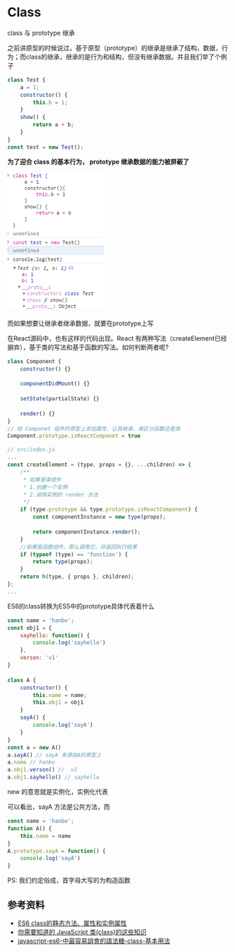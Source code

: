 # Class 


class 与 prototype 继承

之前讲原型的时候说过，基于原型（prototype）的继承是继承了结构，数据，行为；而class的继承，继承的是行为和结构，但没有继承数据。并且我们举了个例子

```javascript
class Test {
    a = 1;
	constructor() {
        this.b = 1;
    }
	show() {
        return a + b;
    }
}
const test = new Test();
```

**为了迎合 class 的基本行为， prototype 继承数据的能力被屏蔽了**

![prototype屏蔽继承数据能力迎合class](../.vuepress/public/images/JavaScript/prototype屏蔽继承数据能力迎合class.png)

而如果想要让继承者继承数据，就要在prototype上写

在React源码中，也有这样的代码出现。React 有两种写法（createElement已经摒弃），基于类的写法和基于函数的写法。如何判断两者呢?

```javascript
class Component {
    constructor() {}
    
    componentDidMount() {}
    
    setState(partialState) {}
    
    render() {}
}
// 给 Componet 组件的原型上添加属性，让其继承，来区分函数还是类
Component.prototype.isReactComponet = true
```

```javascript
// src/index.js
...
const createElement = (type, props = {}, ...children) => {
    /**
     * 如果是类组件
     * 1.创建一个实例
     * 2.调用实例的 render 方法
     */
    if (type.prototype && type.prototype.isReactComponent) {
        const componentInstance = new type(props);

        return componentInstance.render();
    }
    //如果是函数组件，那么调用它，并返回执行结果
    if (typeof (type) == 'function') {
        return type(props);
    }
    return h(type, { props }, children);
};
...
```











ES6的class转换为ES5中的prototype具体代表着什么

```javascript
const name = 'hanbo';
const obj1 = {
    sayhello: function() {
        console.log('sayhello')
    },
    verson: 'v1'
}

class A {
	constructor() {
        this.name = name;
        this.obj1 = obj1
    }   
    sayA() {
        console.log('sayA')
    }
}
const a = new A()
a.sayA() // sayA 来源自A的原型上 
a.name // hanbo
a.obj1.verson() //  v1
a.obj1.sayhello() // sayhello
```



new 的意思就是实例化，实例化代表



可以看出，sayA 方法是公共方法，而



```javascript
const name = 'hanbo';
function A() {
    this.name = name
}
A.prototype.sayA = function() {
    console.log('sayA')
}
```



PS: 我们约定俗成，首字母大写的为构造函数





## 参考资料

- [ES6 class的静态方法、属性和实例属性](https://blog.csdn.net/qq_30100043/article/details/53542966)
- [你需要知道的 JavaScript 类(class)的这些知识](https://segmentfault.com/a/1190000021285915)
- [javascript-es6-中最容易誤會的語法糖-class-基本用法](https://medium.com/enjoy-life-enjoy-coding/javascript-es6-%E4%B8%AD%E6%9C%80%E5%AE%B9%E6%98%93%E8%AA%A4%E6%9C%83%E7%9A%84%E8%AA%9E%E6%B3%95%E7%B3%96-class-%E5%9F%BA%E6%9C%AC%E7%94%A8%E6%B3%95-23e4a4a5e8ed)




